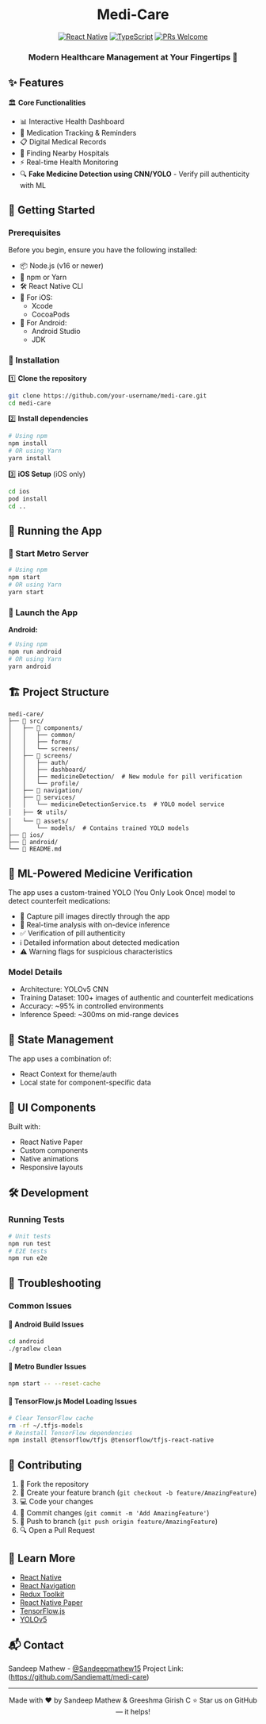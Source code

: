 <div align="center">
  
# Medi-Care
[![React Native](https://img.shields.io/badge/React_Native-20232A?style=for-the-badge&logo=react&logoColor=61DAFB)](https://reactnative.dev/)
[![TypeScript](https://img.shields.io/badge/TypeScript-007ACC?style=for-the-badge&logo=typescript&logoColor=white)](https://www.typescriptlang.org/)
[![PRs Welcome](https://img.shields.io/badge/PRs-welcome-brightgreen.svg?style=for-the-badge)](CODE_OF_CONDUCT.md)
### Modern Healthcare Management at Your Fingertips 📱
</div>

## ✨ Features
🏛️ **Core Functionalities**
- 📊 Interactive Health Dashboard
- 💊 Medication Tracking & Reminders
- 📋 Digital Medical Records
- 🎥 Finding Nearby Hospitals
- ⚡ Real-time Health Monitoring
- 🔍 **Fake Medicine Detection using CNN/YOLO** - Verify pill authenticity with ML

## 🚀 Getting Started
### Prerequisites
Before you begin, ensure you have the following installed:
- 📦 Node.js (v16 or newer)
- 🔧 npm or Yarn
- 🛠️ React Native CLI
- 🍎 For iOS:
  - Xcode
  - CocoaPods
- 🤖 For Android:
  - Android Studio
  - JDK

### 🔨 Installation
1️⃣ **Clone the repository**
```bash
git clone https://github.com/your-username/medi-care.git
cd medi-care
```

2️⃣ **Install dependencies**
```bash
# Using npm
npm install
# OR using Yarn
yarn install
```

3️⃣ **iOS Setup** (iOS only)
```bash
cd ios
pod install
cd ..
```

## 🎯 Running the App
### 🚦 Start Metro Server
```bash
# Using npm
npm start
# OR using Yarn
yarn start
```

### 📱 Launch the App
**Android:**
```bash
# Using npm
npm run android
# OR using Yarn
yarn android
```

## 🏗️ Project Structure
```
medi-care/
├── 📱 src/
│   ├── 🧩 components/
│   │   ├── common/
│   │   ├── forms/
│   │   └── screens/
│   ├── 📄 screens/
│   │   ├── auth/
│   │   ├── dashboard/
│   │   ├── medicineDetection/  # New module for pill verification
│   │   └── profile/
│   ├── 🧭 navigation/
│   ├── 🔧 services/
│   │   └── medicineDetectionService.ts  # YOLO model service
│   ├── 🛠️ utils/
│   └── 🎨 assets/
│       └── models/  # Contains trained YOLO models
├── 📱 ios/
├── 🤖 android/
└── 📘 README.md
```

## 🧠 ML-Powered Medicine Verification
The app uses a custom-trained YOLO (You Only Look Once) model to detect counterfeit medications:

- 📸 Capture pill images directly through the app
- 🔄 Real-time analysis with on-device inference
- ✅ Verification of pill authenticity
- ℹ️ Detailed information about detected medication
- ⚠️ Warning flags for suspicious characteristics

### Model Details
- Architecture: YOLOv5 CNN
- Training Dataset: 100+ images of authentic and counterfeit medications
- Accuracy: ~95% in controlled environments
- Inference Speed: ~300ms on mid-range devices

## 🔄 State Management
The app uses a combination of:
- React Context for theme/auth
- Local state for component-specific data

## 🎨 UI Components
Built with:
- React Native Paper
- Custom components
- Native animations
- Responsive layouts

## 🛠️ Development
### Running Tests
```bash
# Unit tests
npm run test
# E2E tests
npm run e2e
```

## 🐛 Troubleshooting
### Common Issues
#### 🔴 Android Build Issues
```bash
cd android
./gradlew clean
```

#### 🔴 Metro Bundler Issues
```bash
npm start -- --reset-cache
```

#### 🔴 TensorFlow.js Model Loading Issues
```bash
# Clear TensorFlow cache
rm -rf ~/.tfjs-models
# Reinstall TensorFlow dependencies
npm install @tensorflow/tfjs @tensorflow/tfjs-react-native
```

## 🤝 Contributing
1. 🍴 Fork the repository
2. 🌱 Create your feature branch (`git checkout -b feature/AmazingFeature`)
3. 💻 Code your changes
4. 📝 Commit changes (`git commit -m 'Add AmazingFeature'`)
5. 🚀 Push to branch (`git push origin feature/AmazingFeature`)
6. 🔍 Open a Pull Request

## 📘 Learn More
- [React Native](https://reactnative.dev/)
- [React Navigation](https://reactnavigation.org/)
- [Redux Toolkit](https://redux-toolkit.js.org/)
- [React Native Paper](https://callstack.github.io/react-native-paper/)
- [TensorFlow.js](https://www.tensorflow.org/js)
- [YOLOv5](https://github.com/ultralytics/yolov5)

## 📬 Contact
Sandeep Mathew - [@Sandeepmathew15](https://x.com/SandeepMathew15)
Project Link: (https://github.com/Sandiematt/medi-care)

---
<div align="center">
Made with ❤️ by Sandeep Mathew & Greeshma Girish C
⭐️ Star us on GitHub — it helps! 
</div>
